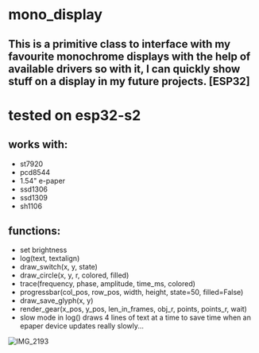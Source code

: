 # mono_display
## This is a primitive class to interface with my favourite monochrome displays with the help of available drivers so with it, I can quickly show stuff on a display in my future projects. [ESP32]

# tested on esp32-s2

## works with:
  - st7920
  - pcd8544
  - 1.54" e-paper
  - ssd1306
  - ssd1309
  - sh1106

## functions:
- set brightness
- log(text, textalign)
- draw_switch(x, y, state)
- draw_circle(x, y, r, colored, filled)
- trace(frequency, phase, amplitude, time_ms, colored)
- progressbar(col_pos, row_pos, width, height, state=50, filled=False)
- draw_save_glyph(x, y)
- render_gear(x_pos, y_pos, len_in_frames, obj_r, points, points_r, wait)
- slow mode in log() draws 4 lines of text at a time to save time when an epaper device updates really slowly...

![IMG_2193](https://github.com/sz-szabolcs/mono_display/assets/117392474/47b9efe6-e585-4c18-ba6e-be6ad47b578e)
